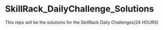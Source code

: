 # SkillRack_DailyChallenge_Solutions
This repo will be the solutions for the SkillRack Daily Challenges(24 HOURS)
